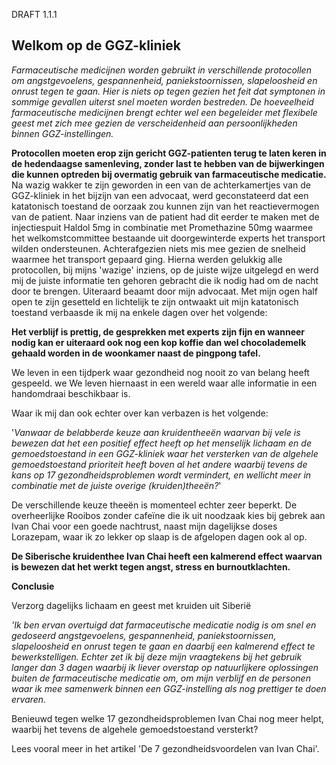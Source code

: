 DRAFT 1.1.1

## Welkom op de GGZ-kliniek

_Farmaceutische medicijnen worden gebruikt in verschillende protocollen om angstgevoelens, gespannenheid, paniekstoornissen, slapeloosheid en onrust tegen te gaan. Hier is niets op tegen gezien het feit dat symptonen in sommige gevallen uiterst snel moeten worden bestreden. De hoeveelheid farmaceutische medicijnen brengt echter wel een begeleider met flexibele geest met zich mee gezien de verscheidenheid aan persoonlijkheden binnen GGZ-instellingen._

**Protocollen moeten erop zijn gericht GGZ-patienten terug te laten keren in de hedendaagse samenleving, zonder last te hebben van de bijwerkingen die kunnen optreden bij overmatig gebruik van farmaceutische medicatie.** Na wazig wakker te zijn geworden in een van de achterkamertjes van de GGZ-kliniek in het bijzijn van een advocaat, werd geconstateerd dat een katatonisch toestand de oorzaak zou kunnen zijn van het reactievermogen van de patient. Naar inziens van de patient had dit eerder te maken met de injectiespuit Haldol 5mg in combinatie met Promethazine 50mg waarmee het welkomstcommittee bestaande uit doorgewinterde experts het transport wilden ondersteunen. Achterafgezien niets mis mee gezien de snelheid waarmee het transport gepaard ging. Hierna werden gelukkig alle protocollen, bij mijns 'wazige' inziens, op de juiste wijze uitgelegd en werd mij de juiste informatie ten gehoren gebracht die ik nodig had om de nacht door te brengen. Uiteraard beaamt door mijn advocaat. Met mijn ogen half open te zijn gesetteld en lichtelijk te zijn ontwaakt uit mijn katatonisch toestand verbaasde ik mij na enkele dagen over het volgende:

**Het verblijf is prettig, de gesprekken met experts zijn fijn en wanneer nodig kan er uiteraard ook nog een kop koffie dan wel chocolademelk gehaald worden in de woonkamer naast de pingpong tafel.** 

We leven in een tijdperk waar gezondheid nog nooit zo van belang heeft gespeeld. we  We leven hiernaast in een wereld waar alle informatie in een handomdraai beschikbaar is. 

Waar ik mij dan ook echter over kan verbazen is het volgende: 

'_Vanwaar de belabberde keuze aan kruidentheeën waarvan bij vele is bewezen dat het een positief effect heeft op het menselijk lichaam en de gemoedstoestand in een GGZ-kliniek waar het versterken van de algehele gemoedstoestand prioriteit heeft boven al het andere waarbij tevens de kans op 17 gezondheidsproblemen wordt vermindert, en wellicht meer in combinatie met de juiste overige (kruiden)theeën?_'

De verschillende keuze theeën is momenteel echter zeer beperkt. De overheerlijke Rooibos zonder cafeïne die ik uit noodzaak kies bij gebrek aan Ivan Chai voor een goede nachtrust, naast mijn dagelijkse doses Lorazepam, waar ik zo lekker op slaap is de afgelopen dagen ook al op.  

**De Siberische kruidenthee Ivan Chai heeft een kalmerend effect waarvan is bewezen dat het werkt tegen angst, stress en burnoutklachten.**

**Conclusie**

Verzorg dagelijks lichaam en geest met kruiden uit Siberië

_'Ik ben ervan overtuigd dat farmaceutische medicatie nodig is om snel en gedoseerd angstgevoelens, gespannenheid, paniekstoornissen, slapeloosheid en onrust tegen te gaan en daarbij een kalmerend effect te bewerkstelligen. Echter zet ik bij deze mijn vraagtekens bij het gebruik langer dan 3 dagen waarbij ik liever overstap op natuurlijkere oplossingen buiten de farmaceutische medicatie om, om mijn verblijf en de personen waar ik mee samenwerk binnen een GGZ-instelling als nog prettiger te doen ervaren._


Benieuwd tegen welke 17 gezondheidsproblemen Ivan Chai nog meer helpt, waarbij het tevens de algehele gemoedstoestand versterkt? 

Lees vooral meer in het artikel 'De 7 gezondheidsvoordelen van Ivan Chai'. 
